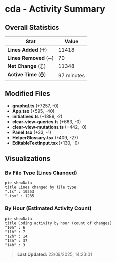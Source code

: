 # cda - Activity Summary 

## Overall Statistics

| Stat                   | Value                                                             |
| ---------------------- | ----------------------------------------------------------------- |
| **Lines Added** (➕)   | 11418                                          |
| **Lines Removed** (➖) | 70                                        |
| **Net Change** (↕)    | 11348                |
| **Active Time** (⌚)   | 97 minutes |


## Modified Files
- **graphql.ts** (+7257, -0)
- **App.tsx** (+595, -40)
- **initiatives.ts** (+1889, -2)
- **clear-view-queries.ts** (+663, -0)
- **clear-view-mutations.ts** (+442, -0)
- **Panel.tsx** (+33, -1)
- **HelperGlossary.tsx** (+409, -27)
- **EditableTextInput.tsx** (+130, -0)

## Visualizations

### By File Type (Lines Changed)

```mermaid
pie showData
title Lines changed by file type
".ts" : 10253
".tsx" : 1235
```

### By Hour (Estimated Activity Count)

```mermaid
pie showData
title Coding activity by hour (count of changes)
"10h" : 6
"11h" : 7
"12h" : 14
"13h" : 37
"14h" : 3
```


> **Last Updated:** 23/06/2025, 14:23:01